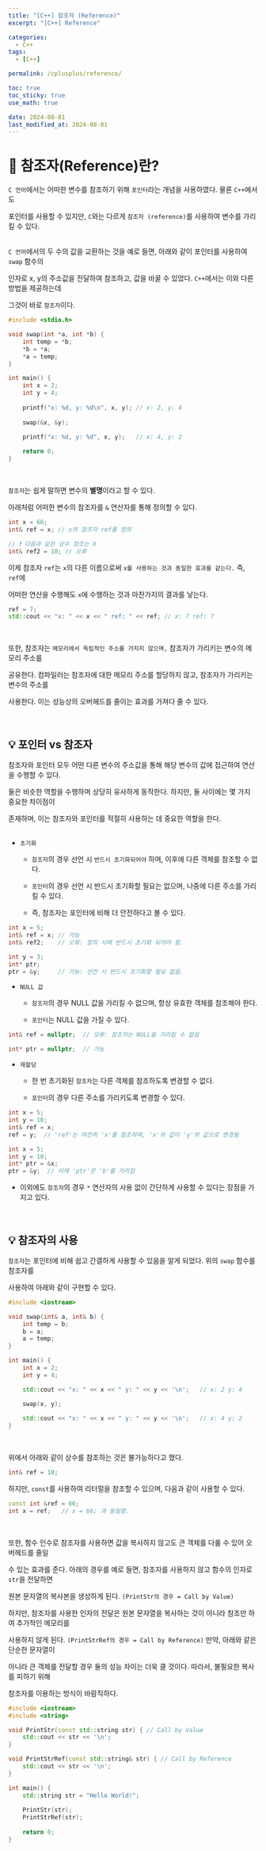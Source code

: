 ```yaml
---
title: "[C++] 참조자 (Reference)"
excerpt: "[C++] Reference"

categories:
  - C++
tags:
  - [C++]

permalink: /cplusplus/reference/

toc: true
toc_sticky: true
use_math: true

date: 2024-08-01
last_modified_at: 2024-08-01
---
```


# 👑 참조자(Reference)란?

`C 언어`에서는 어떠한 변수를 참조하기 위해 `포인터`라는 개념을 사용하였다. 물론 `C++`에서도 <br>

포인터를 사용할 수 있지만, `C`와는 다르게 `참조자 (reference)`를 사용하여 변수를 가리킬 수 있다. <br><br>

`C 언어`에서의 두 수의 값을 교환하는 것을 예로 들면, 아래와 같이 포인터를 사용하여 `swap` 함수의 <br>

인자로 x, y의 주소값을 전달하여 참조하고, 값을 바꿀 수 있었다. `C++`에서는 이와 다른 방법을 제공하는데 <br>

그것이 바로 `참조자`이다. <br>

```c
#include <stdio.h>

void swap(int *a, int *b) {
    int temp = *b;
    *b = *a;
    *a = temp;
}

int main() {
    int x = 2;
    int y = 4;
    
    printf("x: %d, y: %d\n", x, y); // x: 2, y: 4
    
    swap(&x, &y);
    
    printf("x: %d, y: %d", x, y);   // x: 4, y: 2

    return 0;
}
```

<br>

`참조자`는 쉽게 말하면 변수의 **별명**이라고 할 수 있다. <br>

아래처럼 어떠한 변수의 참조자를 `&` 연산자를 통해 정의할 수 있다. <br>

```c++
int x = 66;
int& ref = x; // x의 참조자 ref를 정의

// ❗ 다음과 같은 상수 참조는 X
int& ref2 = 10; // 오류
```

이제 참조자 `ref`는 `x`의 다른 이름으로써 `x를 사용하는 것과 동일한 효과를 같는다.` 즉, `ref`에 <br>

어떠한 연산을 수행해도 `x`에 수행하는 것과 마찬가지의 결과를 낳는다. <br>

```c++
ref = 7;
std::cout << "x: " << x << " ref: " << ref; // x: 7 ref: 7
```

<br>

또한, 참조자는 `메모리에서 독립적인 주소를 가지지 않으며,` 참조자가 가리키는 변수의 메모리 주소를 <br>

공유한다. 컴파일러는 참조자에 대한 메모리 주소를 할당하지 않고, 참조자가 가리키는 변수의 주소를 <br>

사용한다. 이는 성능상의 오버헤드를 줄이는 효과를 가져다 줄 수 있다.

<br>

## 💡 포인터 vs 참조자

참조자와 포인터 모두 어떤 다른 변수의 주소값을 통해 해당 변수의 값에 접근하여 연산을 수행할 수 있다. <br>

둘은 비슷한 역할을 수행하며 상당히 유사하게 동작한다. 하지만, 둘 사이에는 몇 가지 중요한 차이점이 <br>

존재하며, 이는 참조자와 포인터를 적절히 사용하는 데 중요한 역할을 한다. <br><br>

- `초기화`

    + `참조자`의 경우 선언 시 `반드시 초기화되어야` 하며, 이후에 다른 객체를 참조할 수 없다.

    + `포인터`의 경우 선언 시 반드시 초기화할 필요는 없으며, 나중에 다른 주소를 가리킬 수 있다.

    + 즉, 참조자는 포인터에 비해 더 안전하다고 볼 수 있다.

```c++
int x = 5;
int& ref = x; // 가능
int& ref2;    // 오류: 정의 시에 반드시 초기화 되어야 함.

int y = 3;
int* ptr;
ptr = &y;     // 가능: 선언 시 반드시 초기화할 필요 없음.
```

- `NULL 값`

    + `참조자`의 경우 NULL 값을 가리킬 수 없으며, 항상 유효한 객체를 참조해야 한다.

    + `포인터`는 NULL 값을 가질 수 있다.

```c++
int& ref = nullptr;  // 오류: 참조자는 NULL을 가리킬 수 없음

int* ptr = nullptr;  // 가능
```

- `재할당`

    + 한 번 초기화된 `참조자`는 다른 객체를 참조하도록 변경할 수 없다.

    + `포인터`의 경우 다른 주소를 가리키도록 변경할 수 있다.

```c++
int x = 5;
int y = 10;
int& ref = x;
ref = y;  // 'ref'는 여전히 'x'를 참조하며, 'x'의 값이 'y'의 값으로 변경됨

int x = 5;
int y = 10;
int* ptr = &x;
ptr = &y;  // 이제 'ptr'은 'b'를 가리킴
```

- 이외에도 `참조자`의 경우 `*` 연산자의 사용 없이 간단하게 사용할 수 있다는 장점을 가지고 있다.

<br>

## 💡 참조자의 사용

`참조자`는 포인터에 비해 쉽고 간결하게 사용할 수 있음을 알게 되었다. 위의 `swap` 함수를 참조자를 <br>

사용하여 아래와 같이 구현할 수 있다.

```c++
#include <iostream>

void swap(int& a, int& b) {
    int temp = b;
    b = a;
    a = temp;
}

int main() {
    int x = 2;
    int y = 4;

    std::cout << "x: " << x << " y: " << y << '\n';   // x: 2 y: 4

    swap(x, y);
    
    std::cout << "x: " << x << " y: " << y << '\n';   // x: 4 y: 2
}
```

<br>

위에서 아래와 같이 상수를 참조하는 것은 불가능하다고 했다. <br>

```c++
int& ref = 10;
```

하지만, `const`를 사용하여 리터럴을 참조할 수 있으며, 다음과 같이 사용할 수 있다.

```c++
const int &ref = 66;
int x = ref;   // x = 66; 과 동일함.
```

<br>

또한, 함수 인수로 참조자를 사용하면 값을 복사하지 않고도 큰 객체를 다룰 수 있어 오버헤드를 줄일 <br>

수 있는 효과를 준다. 아래의 경우를 예로 들면, 참조자를 사용하지 않고 함수의 인자로 `str`을 전달하면 <br>

원본 문자열의 복사본을 생성하게 된다. `(PrintStr의 경우 = Call by Value)` <br>

하지만, 참조자를 사용한 인자의 전달은 원본 문자열을 복사하는 것이 아니라 참조만 하여 추가적인 메모리를 <br>

사용하지 않게 된다. `(PrintStrRef의 경우 = Call by Reference)` 만약, 아래와 같은 단순한 문자열이 <br>

아니라 큰 객체를 전달할 경우 둘의 성능 차이는 더욱 클 것이다. 따라서, 불필요한 복사를 피하기 위해 <br>

참조자를 이용하는 방식이 바람직하다.

```c++
#include <iostream>
#include <string>

void PrintStr(const std::string str) { // Call by Value
    std::cout << str << '\n';
}

void PrintStrRef(const std::string& str) { // Call by Reference
    std::cout << str << '\n';
}

int main() {
    std::string str = "Hello World!";
    
    PrintStr(str);
    PrintStrRef(str);
    
    return 0;
}
```